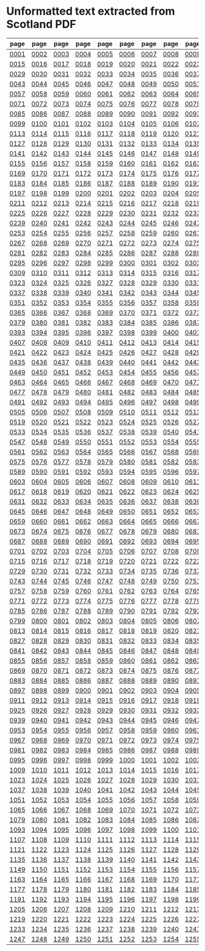 # Unformatted text extracted from Scotland PDF

|page|page|page|page|page|page|page|page|page|page|page|page|page|page|
|----|----|----|----|----|----|----|----|----|----|----|----|----|----|
|[0001](Scotland/txt/pg_0001.txt)|[0002](Scotland/txt/pg_0002.txt)|[0003](Scotland/txt/pg_0003.txt)|[0004](Scotland/txt/pg_0004.txt)|[0005](Scotland/txt/pg_0005.txt)|[0006](Scotland/txt/pg_0006.txt)|[0007](Scotland/txt/pg_0007.txt)|[0008](Scotland/txt/pg_0008.txt)|[0009](Scotland/txt/pg_0009.txt)|[0010](Scotland/txt/pg_0010.txt)|[0011](Scotland/txt/pg_0011.txt)|[0012](Scotland/txt/pg_0012.txt)|[0013](Scotland/txt/pg_0013.txt)|[0014](Scotland/txt/pg_0014.txt)|
|[0015](Scotland/txt/pg_0015.txt)|[0016](Scotland/txt/pg_0016.txt)|[0017](Scotland/txt/pg_0017.txt)|[0018](Scotland/txt/pg_0018.txt)|[0019](Scotland/txt/pg_0019.txt)|[0020](Scotland/txt/pg_0020.txt)|[0021](Scotland/txt/pg_0021.txt)|[0022](Scotland/txt/pg_0022.txt)|[0023](Scotland/txt/pg_0023.txt)|[0024](Scotland/txt/pg_0024.txt)|[0025](Scotland/txt/pg_0025.txt)|[0026](Scotland/txt/pg_0026.txt)|[0027](Scotland/txt/pg_0027.txt)|[0028](Scotland/txt/pg_0028.txt)|
|[0029](Scotland/txt/pg_0029.txt)|[0030](Scotland/txt/pg_0030.txt)|[0031](Scotland/txt/pg_0031.txt)|[0032](Scotland/txt/pg_0032.txt)|[0033](Scotland/txt/pg_0033.txt)|[0034](Scotland/txt/pg_0034.txt)|[0035](Scotland/txt/pg_0035.txt)|[0036](Scotland/txt/pg_0036.txt)|[0037](Scotland/txt/pg_0037.txt)|[0038](Scotland/txt/pg_0038.txt)|[0039](Scotland/txt/pg_0039.txt)|[0040](Scotland/txt/pg_0040.txt)|[0041](Scotland/txt/pg_0041.txt)|[0042](Scotland/txt/pg_0042.txt)|
|[0043](Scotland/txt/pg_0043.txt)|[0044](Scotland/txt/pg_0044.txt)|[0045](Scotland/txt/pg_0045.txt)|[0046](Scotland/txt/pg_0046.txt)|[0047](Scotland/txt/pg_0047.txt)|[0048](Scotland/txt/pg_0048.txt)|[0049](Scotland/txt/pg_0049.txt)|[0050](Scotland/txt/pg_0050.txt)|[0051](Scotland/txt/pg_0051.txt)|[0052](Scotland/txt/pg_0052.txt)|[0053](Scotland/txt/pg_0053.txt)|[0054](Scotland/txt/pg_0054.txt)|[0055](Scotland/txt/pg_0055.txt)|[0056](Scotland/txt/pg_0056.txt)|
|[0057](Scotland/txt/pg_0057.txt)|[0058](Scotland/txt/pg_0058.txt)|[0059](Scotland/txt/pg_0059.txt)|[0060](Scotland/txt/pg_0060.txt)|[0061](Scotland/txt/pg_0061.txt)|[0062](Scotland/txt/pg_0062.txt)|[0063](Scotland/txt/pg_0063.txt)|[0064](Scotland/txt/pg_0064.txt)|[0065](Scotland/txt/pg_0065.txt)|[0066](Scotland/txt/pg_0066.txt)|[0067](Scotland/txt/pg_0067.txt)|[0068](Scotland/txt/pg_0068.txt)|[0069](Scotland/txt/pg_0069.txt)|[0070](Scotland/txt/pg_0070.txt)|
|[0071](Scotland/txt/pg_0071.txt)|[0072](Scotland/txt/pg_0072.txt)|[0073](Scotland/txt/pg_0073.txt)|[0074](Scotland/txt/pg_0074.txt)|[0075](Scotland/txt/pg_0075.txt)|[0076](Scotland/txt/pg_0076.txt)|[0077](Scotland/txt/pg_0077.txt)|[0078](Scotland/txt/pg_0078.txt)|[0079](Scotland/txt/pg_0079.txt)|[0080](Scotland/txt/pg_0080.txt)|[0081](Scotland/txt/pg_0081.txt)|[0082](Scotland/txt/pg_0082.txt)|[0083](Scotland/txt/pg_0083.txt)|[0084](Scotland/txt/pg_0084.txt)|
|[0085](Scotland/txt/pg_0085.txt)|[0086](Scotland/txt/pg_0086.txt)|[0087](Scotland/txt/pg_0087.txt)|[0088](Scotland/txt/pg_0088.txt)|[0089](Scotland/txt/pg_0089.txt)|[0090](Scotland/txt/pg_0090.txt)|[0091](Scotland/txt/pg_0091.txt)|[0092](Scotland/txt/pg_0092.txt)|[0093](Scotland/txt/pg_0093.txt)|[0094](Scotland/txt/pg_0094.txt)|[0095](Scotland/txt/pg_0095.txt)|[0096](Scotland/txt/pg_0096.txt)|[0097](Scotland/txt/pg_0097.txt)|[0098](Scotland/txt/pg_0098.txt)|
|[0099](Scotland/txt/pg_0099.txt)|[0100](Scotland/txt/pg_0100.txt)|[0101](Scotland/txt/pg_0101.txt)|[0102](Scotland/txt/pg_0102.txt)|[0103](Scotland/txt/pg_0103.txt)|[0104](Scotland/txt/pg_0104.txt)|[0105](Scotland/txt/pg_0105.txt)|[0106](Scotland/txt/pg_0106.txt)|[0107](Scotland/txt/pg_0107.txt)|[0108](Scotland/txt/pg_0108.txt)|[0109](Scotland/txt/pg_0109.txt)|[0110](Scotland/txt/pg_0110.txt)|[0111](Scotland/txt/pg_0111.txt)|[0112](Scotland/txt/pg_0112.txt)|
|[0113](Scotland/txt/pg_0113.txt)|[0114](Scotland/txt/pg_0114.txt)|[0115](Scotland/txt/pg_0115.txt)|[0116](Scotland/txt/pg_0116.txt)|[0117](Scotland/txt/pg_0117.txt)|[0118](Scotland/txt/pg_0118.txt)|[0119](Scotland/txt/pg_0119.txt)|[0120](Scotland/txt/pg_0120.txt)|[0121](Scotland/txt/pg_0121.txt)|[0122](Scotland/txt/pg_0122.txt)|[0123](Scotland/txt/pg_0123.txt)|[0124](Scotland/txt/pg_0124.txt)|[0125](Scotland/txt/pg_0125.txt)|[0126](Scotland/txt/pg_0126.txt)|
|[0127](Scotland/txt/pg_0127.txt)|[0128](Scotland/txt/pg_0128.txt)|[0129](Scotland/txt/pg_0129.txt)|[0130](Scotland/txt/pg_0130.txt)|[0131](Scotland/txt/pg_0131.txt)|[0132](Scotland/txt/pg_0132.txt)|[0133](Scotland/txt/pg_0133.txt)|[0134](Scotland/txt/pg_0134.txt)|[0135](Scotland/txt/pg_0135.txt)|[0136](Scotland/txt/pg_0136.txt)|[0137](Scotland/txt/pg_0137.txt)|[0138](Scotland/txt/pg_0138.txt)|[0139](Scotland/txt/pg_0139.txt)|[0140](Scotland/txt/pg_0140.txt)|
|[0141](Scotland/txt/pg_0141.txt)|[0142](Scotland/txt/pg_0142.txt)|[0143](Scotland/txt/pg_0143.txt)|[0144](Scotland/txt/pg_0144.txt)|[0145](Scotland/txt/pg_0145.txt)|[0146](Scotland/txt/pg_0146.txt)|[0147](Scotland/txt/pg_0147.txt)|[0148](Scotland/txt/pg_0148.txt)|[0149](Scotland/txt/pg_0149.txt)|[0150](Scotland/txt/pg_0150.txt)|[0151](Scotland/txt/pg_0151.txt)|[0152](Scotland/txt/pg_0152.txt)|[0153](Scotland/txt/pg_0153.txt)|[0154](Scotland/txt/pg_0154.txt)|
|[0155](Scotland/txt/pg_0155.txt)|[0156](Scotland/txt/pg_0156.txt)|[0157](Scotland/txt/pg_0157.txt)|[0158](Scotland/txt/pg_0158.txt)|[0159](Scotland/txt/pg_0159.txt)|[0160](Scotland/txt/pg_0160.txt)|[0161](Scotland/txt/pg_0161.txt)|[0162](Scotland/txt/pg_0162.txt)|[0163](Scotland/txt/pg_0163.txt)|[0164](Scotland/txt/pg_0164.txt)|[0165](Scotland/txt/pg_0165.txt)|[0166](Scotland/txt/pg_0166.txt)|[0167](Scotland/txt/pg_0167.txt)|[0168](Scotland/txt/pg_0168.txt)|
|[0169](Scotland/txt/pg_0169.txt)|[0170](Scotland/txt/pg_0170.txt)|[0171](Scotland/txt/pg_0171.txt)|[0172](Scotland/txt/pg_0172.txt)|[0173](Scotland/txt/pg_0173.txt)|[0174](Scotland/txt/pg_0174.txt)|[0175](Scotland/txt/pg_0175.txt)|[0176](Scotland/txt/pg_0176.txt)|[0177](Scotland/txt/pg_0177.txt)|[0178](Scotland/txt/pg_0178.txt)|[0179](Scotland/txt/pg_0179.txt)|[0180](Scotland/txt/pg_0180.txt)|[0181](Scotland/txt/pg_0181.txt)|[0182](Scotland/txt/pg_0182.txt)|
|[0183](Scotland/txt/pg_0183.txt)|[0184](Scotland/txt/pg_0184.txt)|[0185](Scotland/txt/pg_0185.txt)|[0186](Scotland/txt/pg_0186.txt)|[0187](Scotland/txt/pg_0187.txt)|[0188](Scotland/txt/pg_0188.txt)|[0189](Scotland/txt/pg_0189.txt)|[0190](Scotland/txt/pg_0190.txt)|[0191](Scotland/txt/pg_0191.txt)|[0192](Scotland/txt/pg_0192.txt)|[0193](Scotland/txt/pg_0193.txt)|[0194](Scotland/txt/pg_0194.txt)|[0195](Scotland/txt/pg_0195.txt)|[0196](Scotland/txt/pg_0196.txt)|
|[0197](Scotland/txt/pg_0197.txt)|[0198](Scotland/txt/pg_0198.txt)|[0199](Scotland/txt/pg_0199.txt)|[0200](Scotland/txt/pg_0200.txt)|[0201](Scotland/txt/pg_0201.txt)|[0202](Scotland/txt/pg_0202.txt)|[0203](Scotland/txt/pg_0203.txt)|[0204](Scotland/txt/pg_0204.txt)|[0205](Scotland/txt/pg_0205.txt)|[0206](Scotland/txt/pg_0206.txt)|[0207](Scotland/txt/pg_0207.txt)|[0208](Scotland/txt/pg_0208.txt)|[0209](Scotland/txt/pg_0209.txt)|[0210](Scotland/txt/pg_0210.txt)|
|[0211](Scotland/txt/pg_0211.txt)|[0212](Scotland/txt/pg_0212.txt)|[0213](Scotland/txt/pg_0213.txt)|[0214](Scotland/txt/pg_0214.txt)|[0215](Scotland/txt/pg_0215.txt)|[0216](Scotland/txt/pg_0216.txt)|[0217](Scotland/txt/pg_0217.txt)|[0218](Scotland/txt/pg_0218.txt)|[0219](Scotland/txt/pg_0219.txt)|[0220](Scotland/txt/pg_0220.txt)|[0221](Scotland/txt/pg_0221.txt)|[0222](Scotland/txt/pg_0222.txt)|[0223](Scotland/txt/pg_0223.txt)|[0224](Scotland/txt/pg_0224.txt)|
|[0225](Scotland/txt/pg_0225.txt)|[0226](Scotland/txt/pg_0226.txt)|[0227](Scotland/txt/pg_0227.txt)|[0228](Scotland/txt/pg_0228.txt)|[0229](Scotland/txt/pg_0229.txt)|[0230](Scotland/txt/pg_0230.txt)|[0231](Scotland/txt/pg_0231.txt)|[0232](Scotland/txt/pg_0232.txt)|[0233](Scotland/txt/pg_0233.txt)|[0234](Scotland/txt/pg_0234.txt)|[0235](Scotland/txt/pg_0235.txt)|[0236](Scotland/txt/pg_0236.txt)|[0237](Scotland/txt/pg_0237.txt)|[0238](Scotland/txt/pg_0238.txt)|
|[0239](Scotland/txt/pg_0239.txt)|[0240](Scotland/txt/pg_0240.txt)|[0241](Scotland/txt/pg_0241.txt)|[0242](Scotland/txt/pg_0242.txt)|[0243](Scotland/txt/pg_0243.txt)|[0244](Scotland/txt/pg_0244.txt)|[0245](Scotland/txt/pg_0245.txt)|[0246](Scotland/txt/pg_0246.txt)|[0247](Scotland/txt/pg_0247.txt)|[0248](Scotland/txt/pg_0248.txt)|[0249](Scotland/txt/pg_0249.txt)|[0250](Scotland/txt/pg_0250.txt)|[0251](Scotland/txt/pg_0251.txt)|[0252](Scotland/txt/pg_0252.txt)|
|[0253](Scotland/txt/pg_0253.txt)|[0254](Scotland/txt/pg_0254.txt)|[0255](Scotland/txt/pg_0255.txt)|[0256](Scotland/txt/pg_0256.txt)|[0257](Scotland/txt/pg_0257.txt)|[0258](Scotland/txt/pg_0258.txt)|[0259](Scotland/txt/pg_0259.txt)|[0260](Scotland/txt/pg_0260.txt)|[0261](Scotland/txt/pg_0261.txt)|[0262](Scotland/txt/pg_0262.txt)|[0263](Scotland/txt/pg_0263.txt)|[0264](Scotland/txt/pg_0264.txt)|[0265](Scotland/txt/pg_0265.txt)|[0266](Scotland/txt/pg_0266.txt)|
|[0267](Scotland/txt/pg_0267.txt)|[0268](Scotland/txt/pg_0268.txt)|[0269](Scotland/txt/pg_0269.txt)|[0270](Scotland/txt/pg_0270.txt)|[0271](Scotland/txt/pg_0271.txt)|[0272](Scotland/txt/pg_0272.txt)|[0273](Scotland/txt/pg_0273.txt)|[0274](Scotland/txt/pg_0274.txt)|[0275](Scotland/txt/pg_0275.txt)|[0276](Scotland/txt/pg_0276.txt)|[0277](Scotland/txt/pg_0277.txt)|[0278](Scotland/txt/pg_0278.txt)|[0279](Scotland/txt/pg_0279.txt)|[0280](Scotland/txt/pg_0280.txt)|
|[0281](Scotland/txt/pg_0281.txt)|[0282](Scotland/txt/pg_0282.txt)|[0283](Scotland/txt/pg_0283.txt)|[0284](Scotland/txt/pg_0284.txt)|[0285](Scotland/txt/pg_0285.txt)|[0286](Scotland/txt/pg_0286.txt)|[0287](Scotland/txt/pg_0287.txt)|[0288](Scotland/txt/pg_0288.txt)|[0289](Scotland/txt/pg_0289.txt)|[0290](Scotland/txt/pg_0290.txt)|[0291](Scotland/txt/pg_0291.txt)|[0292](Scotland/txt/pg_0292.txt)|[0293](Scotland/txt/pg_0293.txt)|[0294](Scotland/txt/pg_0294.txt)|
|[0295](Scotland/txt/pg_0295.txt)|[0296](Scotland/txt/pg_0296.txt)|[0297](Scotland/txt/pg_0297.txt)|[0298](Scotland/txt/pg_0298.txt)|[0299](Scotland/txt/pg_0299.txt)|[0300](Scotland/txt/pg_0300.txt)|[0301](Scotland/txt/pg_0301.txt)|[0302](Scotland/txt/pg_0302.txt)|[0303](Scotland/txt/pg_0303.txt)|[0304](Scotland/txt/pg_0304.txt)|[0305](Scotland/txt/pg_0305.txt)|[0306](Scotland/txt/pg_0306.txt)|[0307](Scotland/txt/pg_0307.txt)|[0308](Scotland/txt/pg_0308.txt)|
|[0309](Scotland/txt/pg_0309.txt)|[0310](Scotland/txt/pg_0310.txt)|[0311](Scotland/txt/pg_0311.txt)|[0312](Scotland/txt/pg_0312.txt)|[0313](Scotland/txt/pg_0313.txt)|[0314](Scotland/txt/pg_0314.txt)|[0315](Scotland/txt/pg_0315.txt)|[0316](Scotland/txt/pg_0316.txt)|[0317](Scotland/txt/pg_0317.txt)|[0318](Scotland/txt/pg_0318.txt)|[0319](Scotland/txt/pg_0319.txt)|[0320](Scotland/txt/pg_0320.txt)|[0321](Scotland/txt/pg_0321.txt)|[0322](Scotland/txt/pg_0322.txt)|
|[0323](Scotland/txt/pg_0323.txt)|[0324](Scotland/txt/pg_0324.txt)|[0325](Scotland/txt/pg_0325.txt)|[0326](Scotland/txt/pg_0326.txt)|[0327](Scotland/txt/pg_0327.txt)|[0328](Scotland/txt/pg_0328.txt)|[0329](Scotland/txt/pg_0329.txt)|[0330](Scotland/txt/pg_0330.txt)|[0331](Scotland/txt/pg_0331.txt)|[0332](Scotland/txt/pg_0332.txt)|[0333](Scotland/txt/pg_0333.txt)|[0334](Scotland/txt/pg_0334.txt)|[0335](Scotland/txt/pg_0335.txt)|[0336](Scotland/txt/pg_0336.txt)|
|[0337](Scotland/txt/pg_0337.txt)|[0338](Scotland/txt/pg_0338.txt)|[0339](Scotland/txt/pg_0339.txt)|[0340](Scotland/txt/pg_0340.txt)|[0341](Scotland/txt/pg_0341.txt)|[0342](Scotland/txt/pg_0342.txt)|[0343](Scotland/txt/pg_0343.txt)|[0344](Scotland/txt/pg_0344.txt)|[0345](Scotland/txt/pg_0345.txt)|[0346](Scotland/txt/pg_0346.txt)|[0347](Scotland/txt/pg_0347.txt)|[0348](Scotland/txt/pg_0348.txt)|[0349](Scotland/txt/pg_0349.txt)|[0350](Scotland/txt/pg_0350.txt)|
|[0351](Scotland/txt/pg_0351.txt)|[0352](Scotland/txt/pg_0352.txt)|[0353](Scotland/txt/pg_0353.txt)|[0354](Scotland/txt/pg_0354.txt)|[0355](Scotland/txt/pg_0355.txt)|[0356](Scotland/txt/pg_0356.txt)|[0357](Scotland/txt/pg_0357.txt)|[0358](Scotland/txt/pg_0358.txt)|[0359](Scotland/txt/pg_0359.txt)|[0360](Scotland/txt/pg_0360.txt)|[0361](Scotland/txt/pg_0361.txt)|[0362](Scotland/txt/pg_0362.txt)|[0363](Scotland/txt/pg_0363.txt)|[0364](Scotland/txt/pg_0364.txt)|
|[0365](Scotland/txt/pg_0365.txt)|[0366](Scotland/txt/pg_0366.txt)|[0367](Scotland/txt/pg_0367.txt)|[0368](Scotland/txt/pg_0368.txt)|[0369](Scotland/txt/pg_0369.txt)|[0370](Scotland/txt/pg_0370.txt)|[0371](Scotland/txt/pg_0371.txt)|[0372](Scotland/txt/pg_0372.txt)|[0373](Scotland/txt/pg_0373.txt)|[0374](Scotland/txt/pg_0374.txt)|[0375](Scotland/txt/pg_0375.txt)|[0376](Scotland/txt/pg_0376.txt)|[0377](Scotland/txt/pg_0377.txt)|[0378](Scotland/txt/pg_0378.txt)|
|[0379](Scotland/txt/pg_0379.txt)|[0380](Scotland/txt/pg_0380.txt)|[0381](Scotland/txt/pg_0381.txt)|[0382](Scotland/txt/pg_0382.txt)|[0383](Scotland/txt/pg_0383.txt)|[0384](Scotland/txt/pg_0384.txt)|[0385](Scotland/txt/pg_0385.txt)|[0386](Scotland/txt/pg_0386.txt)|[0387](Scotland/txt/pg_0387.txt)|[0388](Scotland/txt/pg_0388.txt)|[0389](Scotland/txt/pg_0389.txt)|[0390](Scotland/txt/pg_0390.txt)|[0391](Scotland/txt/pg_0391.txt)|[0392](Scotland/txt/pg_0392.txt)|
|[0393](Scotland/txt/pg_0393.txt)|[0394](Scotland/txt/pg_0394.txt)|[0395](Scotland/txt/pg_0395.txt)|[0396](Scotland/txt/pg_0396.txt)|[0397](Scotland/txt/pg_0397.txt)|[0398](Scotland/txt/pg_0398.txt)|[0399](Scotland/txt/pg_0399.txt)|[0400](Scotland/txt/pg_0400.txt)|[0401](Scotland/txt/pg_0401.txt)|[0402](Scotland/txt/pg_0402.txt)|[0403](Scotland/txt/pg_0403.txt)|[0404](Scotland/txt/pg_0404.txt)|[0405](Scotland/txt/pg_0405.txt)|[0406](Scotland/txt/pg_0406.txt)|
|[0407](Scotland/txt/pg_0407.txt)|[0408](Scotland/txt/pg_0408.txt)|[0409](Scotland/txt/pg_0409.txt)|[0410](Scotland/txt/pg_0410.txt)|[0411](Scotland/txt/pg_0411.txt)|[0412](Scotland/txt/pg_0412.txt)|[0413](Scotland/txt/pg_0413.txt)|[0414](Scotland/txt/pg_0414.txt)|[0415](Scotland/txt/pg_0415.txt)|[0416](Scotland/txt/pg_0416.txt)|[0417](Scotland/txt/pg_0417.txt)|[0418](Scotland/txt/pg_0418.txt)|[0419](Scotland/txt/pg_0419.txt)|[0420](Scotland/txt/pg_0420.txt)|
|[0421](Scotland/txt/pg_0421.txt)|[0422](Scotland/txt/pg_0422.txt)|[0423](Scotland/txt/pg_0423.txt)|[0424](Scotland/txt/pg_0424.txt)|[0425](Scotland/txt/pg_0425.txt)|[0426](Scotland/txt/pg_0426.txt)|[0427](Scotland/txt/pg_0427.txt)|[0428](Scotland/txt/pg_0428.txt)|[0429](Scotland/txt/pg_0429.txt)|[0430](Scotland/txt/pg_0430.txt)|[0431](Scotland/txt/pg_0431.txt)|[0432](Scotland/txt/pg_0432.txt)|[0433](Scotland/txt/pg_0433.txt)|[0434](Scotland/txt/pg_0434.txt)|
|[0435](Scotland/txt/pg_0435.txt)|[0436](Scotland/txt/pg_0436.txt)|[0437](Scotland/txt/pg_0437.txt)|[0438](Scotland/txt/pg_0438.txt)|[0439](Scotland/txt/pg_0439.txt)|[0440](Scotland/txt/pg_0440.txt)|[0441](Scotland/txt/pg_0441.txt)|[0442](Scotland/txt/pg_0442.txt)|[0443](Scotland/txt/pg_0443.txt)|[0444](Scotland/txt/pg_0444.txt)|[0445](Scotland/txt/pg_0445.txt)|[0446](Scotland/txt/pg_0446.txt)|[0447](Scotland/txt/pg_0447.txt)|[0448](Scotland/txt/pg_0448.txt)|
|[0449](Scotland/txt/pg_0449.txt)|[0450](Scotland/txt/pg_0450.txt)|[0451](Scotland/txt/pg_0451.txt)|[0452](Scotland/txt/pg_0452.txt)|[0453](Scotland/txt/pg_0453.txt)|[0454](Scotland/txt/pg_0454.txt)|[0455](Scotland/txt/pg_0455.txt)|[0456](Scotland/txt/pg_0456.txt)|[0457](Scotland/txt/pg_0457.txt)|[0458](Scotland/txt/pg_0458.txt)|[0459](Scotland/txt/pg_0459.txt)|[0460](Scotland/txt/pg_0460.txt)|[0461](Scotland/txt/pg_0461.txt)|[0462](Scotland/txt/pg_0462.txt)|
|[0463](Scotland/txt/pg_0463.txt)|[0464](Scotland/txt/pg_0464.txt)|[0465](Scotland/txt/pg_0465.txt)|[0466](Scotland/txt/pg_0466.txt)|[0467](Scotland/txt/pg_0467.txt)|[0468](Scotland/txt/pg_0468.txt)|[0469](Scotland/txt/pg_0469.txt)|[0470](Scotland/txt/pg_0470.txt)|[0471](Scotland/txt/pg_0471.txt)|[0472](Scotland/txt/pg_0472.txt)|[0473](Scotland/txt/pg_0473.txt)|[0474](Scotland/txt/pg_0474.txt)|[0475](Scotland/txt/pg_0475.txt)|[0476](Scotland/txt/pg_0476.txt)|
|[0477](Scotland/txt/pg_0477.txt)|[0478](Scotland/txt/pg_0478.txt)|[0479](Scotland/txt/pg_0479.txt)|[0480](Scotland/txt/pg_0480.txt)|[0481](Scotland/txt/pg_0481.txt)|[0482](Scotland/txt/pg_0482.txt)|[0483](Scotland/txt/pg_0483.txt)|[0484](Scotland/txt/pg_0484.txt)|[0485](Scotland/txt/pg_0485.txt)|[0486](Scotland/txt/pg_0486.txt)|[0487](Scotland/txt/pg_0487.txt)|[0488](Scotland/txt/pg_0488.txt)|[0489](Scotland/txt/pg_0489.txt)|[0490](Scotland/txt/pg_0490.txt)|
|[0491](Scotland/txt/pg_0491.txt)|[0492](Scotland/txt/pg_0492.txt)|[0493](Scotland/txt/pg_0493.txt)|[0494](Scotland/txt/pg_0494.txt)|[0495](Scotland/txt/pg_0495.txt)|[0496](Scotland/txt/pg_0496.txt)|[0497](Scotland/txt/pg_0497.txt)|[0498](Scotland/txt/pg_0498.txt)|[0499](Scotland/txt/pg_0499.txt)|[0500](Scotland/txt/pg_0500.txt)|[0501](Scotland/txt/pg_0501.txt)|[0502](Scotland/txt/pg_0502.txt)|[0503](Scotland/txt/pg_0503.txt)|[0504](Scotland/txt/pg_0504.txt)|
|[0505](Scotland/txt/pg_0505.txt)|[0506](Scotland/txt/pg_0506.txt)|[0507](Scotland/txt/pg_0507.txt)|[0508](Scotland/txt/pg_0508.txt)|[0509](Scotland/txt/pg_0509.txt)|[0510](Scotland/txt/pg_0510.txt)|[0511](Scotland/txt/pg_0511.txt)|[0512](Scotland/txt/pg_0512.txt)|[0513](Scotland/txt/pg_0513.txt)|[0514](Scotland/txt/pg_0514.txt)|[0515](Scotland/txt/pg_0515.txt)|[0516](Scotland/txt/pg_0516.txt)|[0517](Scotland/txt/pg_0517.txt)|[0518](Scotland/txt/pg_0518.txt)|
|[0519](Scotland/txt/pg_0519.txt)|[0520](Scotland/txt/pg_0520.txt)|[0521](Scotland/txt/pg_0521.txt)|[0522](Scotland/txt/pg_0522.txt)|[0523](Scotland/txt/pg_0523.txt)|[0524](Scotland/txt/pg_0524.txt)|[0525](Scotland/txt/pg_0525.txt)|[0526](Scotland/txt/pg_0526.txt)|[0527](Scotland/txt/pg_0527.txt)|[0528](Scotland/txt/pg_0528.txt)|[0529](Scotland/txt/pg_0529.txt)|[0530](Scotland/txt/pg_0530.txt)|[0531](Scotland/txt/pg_0531.txt)|[0532](Scotland/txt/pg_0532.txt)|
|[0533](Scotland/txt/pg_0533.txt)|[0534](Scotland/txt/pg_0534.txt)|[0535](Scotland/txt/pg_0535.txt)|[0536](Scotland/txt/pg_0536.txt)|[0537](Scotland/txt/pg_0537.txt)|[0538](Scotland/txt/pg_0538.txt)|[0539](Scotland/txt/pg_0539.txt)|[0540](Scotland/txt/pg_0540.txt)|[0541](Scotland/txt/pg_0541.txt)|[0542](Scotland/txt/pg_0542.txt)|[0543](Scotland/txt/pg_0543.txt)|[0544](Scotland/txt/pg_0544.txt)|[0545](Scotland/txt/pg_0545.txt)|[0546](Scotland/txt/pg_0546.txt)|
|[0547](Scotland/txt/pg_0547.txt)|[0548](Scotland/txt/pg_0548.txt)|[0549](Scotland/txt/pg_0549.txt)|[0550](Scotland/txt/pg_0550.txt)|[0551](Scotland/txt/pg_0551.txt)|[0552](Scotland/txt/pg_0552.txt)|[0553](Scotland/txt/pg_0553.txt)|[0554](Scotland/txt/pg_0554.txt)|[0555](Scotland/txt/pg_0555.txt)|[0556](Scotland/txt/pg_0556.txt)|[0557](Scotland/txt/pg_0557.txt)|[0558](Scotland/txt/pg_0558.txt)|[0559](Scotland/txt/pg_0559.txt)|[0560](Scotland/txt/pg_0560.txt)|
|[0561](Scotland/txt/pg_0561.txt)|[0562](Scotland/txt/pg_0562.txt)|[0563](Scotland/txt/pg_0563.txt)|[0564](Scotland/txt/pg_0564.txt)|[0565](Scotland/txt/pg_0565.txt)|[0566](Scotland/txt/pg_0566.txt)|[0567](Scotland/txt/pg_0567.txt)|[0568](Scotland/txt/pg_0568.txt)|[0569](Scotland/txt/pg_0569.txt)|[0570](Scotland/txt/pg_0570.txt)|[0571](Scotland/txt/pg_0571.txt)|[0572](Scotland/txt/pg_0572.txt)|[0573](Scotland/txt/pg_0573.txt)|[0574](Scotland/txt/pg_0574.txt)|
|[0575](Scotland/txt/pg_0575.txt)|[0576](Scotland/txt/pg_0576.txt)|[0577](Scotland/txt/pg_0577.txt)|[0578](Scotland/txt/pg_0578.txt)|[0579](Scotland/txt/pg_0579.txt)|[0580](Scotland/txt/pg_0580.txt)|[0581](Scotland/txt/pg_0581.txt)|[0582](Scotland/txt/pg_0582.txt)|[0583](Scotland/txt/pg_0583.txt)|[0584](Scotland/txt/pg_0584.txt)|[0585](Scotland/txt/pg_0585.txt)|[0586](Scotland/txt/pg_0586.txt)|[0587](Scotland/txt/pg_0587.txt)|[0588](Scotland/txt/pg_0588.txt)|
|[0589](Scotland/txt/pg_0589.txt)|[0590](Scotland/txt/pg_0590.txt)|[0591](Scotland/txt/pg_0591.txt)|[0592](Scotland/txt/pg_0592.txt)|[0593](Scotland/txt/pg_0593.txt)|[0594](Scotland/txt/pg_0594.txt)|[0595](Scotland/txt/pg_0595.txt)|[0596](Scotland/txt/pg_0596.txt)|[0597](Scotland/txt/pg_0597.txt)|[0598](Scotland/txt/pg_0598.txt)|[0599](Scotland/txt/pg_0599.txt)|[0600](Scotland/txt/pg_0600.txt)|[0601](Scotland/txt/pg_0601.txt)|[0602](Scotland/txt/pg_0602.txt)|
|[0603](Scotland/txt/pg_0603.txt)|[0604](Scotland/txt/pg_0604.txt)|[0605](Scotland/txt/pg_0605.txt)|[0606](Scotland/txt/pg_0606.txt)|[0607](Scotland/txt/pg_0607.txt)|[0608](Scotland/txt/pg_0608.txt)|[0609](Scotland/txt/pg_0609.txt)|[0610](Scotland/txt/pg_0610.txt)|[0611](Scotland/txt/pg_0611.txt)|[0612](Scotland/txt/pg_0612.txt)|[0613](Scotland/txt/pg_0613.txt)|[0614](Scotland/txt/pg_0614.txt)|[0615](Scotland/txt/pg_0615.txt)|[0616](Scotland/txt/pg_0616.txt)|
|[0617](Scotland/txt/pg_0617.txt)|[0618](Scotland/txt/pg_0618.txt)|[0619](Scotland/txt/pg_0619.txt)|[0620](Scotland/txt/pg_0620.txt)|[0621](Scotland/txt/pg_0621.txt)|[0622](Scotland/txt/pg_0622.txt)|[0623](Scotland/txt/pg_0623.txt)|[0624](Scotland/txt/pg_0624.txt)|[0625](Scotland/txt/pg_0625.txt)|[0626](Scotland/txt/pg_0626.txt)|[0627](Scotland/txt/pg_0627.txt)|[0628](Scotland/txt/pg_0628.txt)|[0629](Scotland/txt/pg_0629.txt)|[0630](Scotland/txt/pg_0630.txt)|
|[0631](Scotland/txt/pg_0631.txt)|[0632](Scotland/txt/pg_0632.txt)|[0633](Scotland/txt/pg_0633.txt)|[0634](Scotland/txt/pg_0634.txt)|[0635](Scotland/txt/pg_0635.txt)|[0636](Scotland/txt/pg_0636.txt)|[0637](Scotland/txt/pg_0637.txt)|[0638](Scotland/txt/pg_0638.txt)|[0639](Scotland/txt/pg_0639.txt)|[0640](Scotland/txt/pg_0640.txt)|[0641](Scotland/txt/pg_0641.txt)|[0642](Scotland/txt/pg_0642.txt)|[0643](Scotland/txt/pg_0643.txt)|[0644](Scotland/txt/pg_0644.txt)|
|[0645](Scotland/txt/pg_0645.txt)|[0646](Scotland/txt/pg_0646.txt)|[0647](Scotland/txt/pg_0647.txt)|[0648](Scotland/txt/pg_0648.txt)|[0649](Scotland/txt/pg_0649.txt)|[0650](Scotland/txt/pg_0650.txt)|[0651](Scotland/txt/pg_0651.txt)|[0652](Scotland/txt/pg_0652.txt)|[0653](Scotland/txt/pg_0653.txt)|[0654](Scotland/txt/pg_0654.txt)|[0655](Scotland/txt/pg_0655.txt)|[0656](Scotland/txt/pg_0656.txt)|[0657](Scotland/txt/pg_0657.txt)|[0658](Scotland/txt/pg_0658.txt)|
|[0659](Scotland/txt/pg_0659.txt)|[0660](Scotland/txt/pg_0660.txt)|[0661](Scotland/txt/pg_0661.txt)|[0662](Scotland/txt/pg_0662.txt)|[0663](Scotland/txt/pg_0663.txt)|[0664](Scotland/txt/pg_0664.txt)|[0665](Scotland/txt/pg_0665.txt)|[0666](Scotland/txt/pg_0666.txt)|[0667](Scotland/txt/pg_0667.txt)|[0668](Scotland/txt/pg_0668.txt)|[0669](Scotland/txt/pg_0669.txt)|[0670](Scotland/txt/pg_0670.txt)|[0671](Scotland/txt/pg_0671.txt)|[0672](Scotland/txt/pg_0672.txt)|
|[0673](Scotland/txt/pg_0673.txt)|[0674](Scotland/txt/pg_0674.txt)|[0675](Scotland/txt/pg_0675.txt)|[0676](Scotland/txt/pg_0676.txt)|[0677](Scotland/txt/pg_0677.txt)|[0678](Scotland/txt/pg_0678.txt)|[0679](Scotland/txt/pg_0679.txt)|[0680](Scotland/txt/pg_0680.txt)|[0681](Scotland/txt/pg_0681.txt)|[0682](Scotland/txt/pg_0682.txt)|[0683](Scotland/txt/pg_0683.txt)|[0684](Scotland/txt/pg_0684.txt)|[0685](Scotland/txt/pg_0685.txt)|[0686](Scotland/txt/pg_0686.txt)|
|[0687](Scotland/txt/pg_0687.txt)|[0688](Scotland/txt/pg_0688.txt)|[0689](Scotland/txt/pg_0689.txt)|[0690](Scotland/txt/pg_0690.txt)|[0691](Scotland/txt/pg_0691.txt)|[0692](Scotland/txt/pg_0692.txt)|[0693](Scotland/txt/pg_0693.txt)|[0694](Scotland/txt/pg_0694.txt)|[0695](Scotland/txt/pg_0695.txt)|[0696](Scotland/txt/pg_0696.txt)|[0697](Scotland/txt/pg_0697.txt)|[0698](Scotland/txt/pg_0698.txt)|[0699](Scotland/txt/pg_0699.txt)|[0700](Scotland/txt/pg_0700.txt)|
|[0701](Scotland/txt/pg_0701.txt)|[0702](Scotland/txt/pg_0702.txt)|[0703](Scotland/txt/pg_0703.txt)|[0704](Scotland/txt/pg_0704.txt)|[0705](Scotland/txt/pg_0705.txt)|[0706](Scotland/txt/pg_0706.txt)|[0707](Scotland/txt/pg_0707.txt)|[0708](Scotland/txt/pg_0708.txt)|[0709](Scotland/txt/pg_0709.txt)|[0710](Scotland/txt/pg_0710.txt)|[0711](Scotland/txt/pg_0711.txt)|[0712](Scotland/txt/pg_0712.txt)|[0713](Scotland/txt/pg_0713.txt)|[0714](Scotland/txt/pg_0714.txt)|
|[0715](Scotland/txt/pg_0715.txt)|[0716](Scotland/txt/pg_0716.txt)|[0717](Scotland/txt/pg_0717.txt)|[0718](Scotland/txt/pg_0718.txt)|[0719](Scotland/txt/pg_0719.txt)|[0720](Scotland/txt/pg_0720.txt)|[0721](Scotland/txt/pg_0721.txt)|[0722](Scotland/txt/pg_0722.txt)|[0723](Scotland/txt/pg_0723.txt)|[0724](Scotland/txt/pg_0724.txt)|[0725](Scotland/txt/pg_0725.txt)|[0726](Scotland/txt/pg_0726.txt)|[0727](Scotland/txt/pg_0727.txt)|[0728](Scotland/txt/pg_0728.txt)|
|[0729](Scotland/txt/pg_0729.txt)|[0730](Scotland/txt/pg_0730.txt)|[0731](Scotland/txt/pg_0731.txt)|[0732](Scotland/txt/pg_0732.txt)|[0733](Scotland/txt/pg_0733.txt)|[0734](Scotland/txt/pg_0734.txt)|[0735](Scotland/txt/pg_0735.txt)|[0736](Scotland/txt/pg_0736.txt)|[0737](Scotland/txt/pg_0737.txt)|[0738](Scotland/txt/pg_0738.txt)|[0739](Scotland/txt/pg_0739.txt)|[0740](Scotland/txt/pg_0740.txt)|[0741](Scotland/txt/pg_0741.txt)|[0742](Scotland/txt/pg_0742.txt)|
|[0743](Scotland/txt/pg_0743.txt)|[0744](Scotland/txt/pg_0744.txt)|[0745](Scotland/txt/pg_0745.txt)|[0746](Scotland/txt/pg_0746.txt)|[0747](Scotland/txt/pg_0747.txt)|[0748](Scotland/txt/pg_0748.txt)|[0749](Scotland/txt/pg_0749.txt)|[0750](Scotland/txt/pg_0750.txt)|[0751](Scotland/txt/pg_0751.txt)|[0752](Scotland/txt/pg_0752.txt)|[0753](Scotland/txt/pg_0753.txt)|[0754](Scotland/txt/pg_0754.txt)|[0755](Scotland/txt/pg_0755.txt)|[0756](Scotland/txt/pg_0756.txt)|
|[0757](Scotland/txt/pg_0757.txt)|[0758](Scotland/txt/pg_0758.txt)|[0759](Scotland/txt/pg_0759.txt)|[0760](Scotland/txt/pg_0760.txt)|[0761](Scotland/txt/pg_0761.txt)|[0762](Scotland/txt/pg_0762.txt)|[0763](Scotland/txt/pg_0763.txt)|[0764](Scotland/txt/pg_0764.txt)|[0765](Scotland/txt/pg_0765.txt)|[0766](Scotland/txt/pg_0766.txt)|[0767](Scotland/txt/pg_0767.txt)|[0768](Scotland/txt/pg_0768.txt)|[0769](Scotland/txt/pg_0769.txt)|[0770](Scotland/txt/pg_0770.txt)|
|[0771](Scotland/txt/pg_0771.txt)|[0772](Scotland/txt/pg_0772.txt)|[0773](Scotland/txt/pg_0773.txt)|[0774](Scotland/txt/pg_0774.txt)|[0775](Scotland/txt/pg_0775.txt)|[0776](Scotland/txt/pg_0776.txt)|[0777](Scotland/txt/pg_0777.txt)|[0778](Scotland/txt/pg_0778.txt)|[0779](Scotland/txt/pg_0779.txt)|[0780](Scotland/txt/pg_0780.txt)|[0781](Scotland/txt/pg_0781.txt)|[0782](Scotland/txt/pg_0782.txt)|[0783](Scotland/txt/pg_0783.txt)|[0784](Scotland/txt/pg_0784.txt)|
|[0785](Scotland/txt/pg_0785.txt)|[0786](Scotland/txt/pg_0786.txt)|[0787](Scotland/txt/pg_0787.txt)|[0788](Scotland/txt/pg_0788.txt)|[0789](Scotland/txt/pg_0789.txt)|[0790](Scotland/txt/pg_0790.txt)|[0791](Scotland/txt/pg_0791.txt)|[0792](Scotland/txt/pg_0792.txt)|[0793](Scotland/txt/pg_0793.txt)|[0794](Scotland/txt/pg_0794.txt)|[0795](Scotland/txt/pg_0795.txt)|[0796](Scotland/txt/pg_0796.txt)|[0797](Scotland/txt/pg_0797.txt)|[0798](Scotland/txt/pg_0798.txt)|
|[0799](Scotland/txt/pg_0799.txt)|[0800](Scotland/txt/pg_0800.txt)|[0801](Scotland/txt/pg_0801.txt)|[0802](Scotland/txt/pg_0802.txt)|[0803](Scotland/txt/pg_0803.txt)|[0804](Scotland/txt/pg_0804.txt)|[0805](Scotland/txt/pg_0805.txt)|[0806](Scotland/txt/pg_0806.txt)|[0807](Scotland/txt/pg_0807.txt)|[0808](Scotland/txt/pg_0808.txt)|[0809](Scotland/txt/pg_0809.txt)|[0810](Scotland/txt/pg_0810.txt)|[0811](Scotland/txt/pg_0811.txt)|[0812](Scotland/txt/pg_0812.txt)|
|[0813](Scotland/txt/pg_0813.txt)|[0814](Scotland/txt/pg_0814.txt)|[0815](Scotland/txt/pg_0815.txt)|[0816](Scotland/txt/pg_0816.txt)|[0817](Scotland/txt/pg_0817.txt)|[0818](Scotland/txt/pg_0818.txt)|[0819](Scotland/txt/pg_0819.txt)|[0820](Scotland/txt/pg_0820.txt)|[0821](Scotland/txt/pg_0821.txt)|[0822](Scotland/txt/pg_0822.txt)|[0823](Scotland/txt/pg_0823.txt)|[0824](Scotland/txt/pg_0824.txt)|[0825](Scotland/txt/pg_0825.txt)|[0826](Scotland/txt/pg_0826.txt)|
|[0827](Scotland/txt/pg_0827.txt)|[0828](Scotland/txt/pg_0828.txt)|[0829](Scotland/txt/pg_0829.txt)|[0830](Scotland/txt/pg_0830.txt)|[0831](Scotland/txt/pg_0831.txt)|[0832](Scotland/txt/pg_0832.txt)|[0833](Scotland/txt/pg_0833.txt)|[0834](Scotland/txt/pg_0834.txt)|[0835](Scotland/txt/pg_0835.txt)|[0836](Scotland/txt/pg_0836.txt)|[0837](Scotland/txt/pg_0837.txt)|[0838](Scotland/txt/pg_0838.txt)|[0839](Scotland/txt/pg_0839.txt)|[0840](Scotland/txt/pg_0840.txt)|
|[0841](Scotland/txt/pg_0841.txt)|[0842](Scotland/txt/pg_0842.txt)|[0843](Scotland/txt/pg_0843.txt)|[0844](Scotland/txt/pg_0844.txt)|[0845](Scotland/txt/pg_0845.txt)|[0846](Scotland/txt/pg_0846.txt)|[0847](Scotland/txt/pg_0847.txt)|[0848](Scotland/txt/pg_0848.txt)|[0849](Scotland/txt/pg_0849.txt)|[0850](Scotland/txt/pg_0850.txt)|[0851](Scotland/txt/pg_0851.txt)|[0852](Scotland/txt/pg_0852.txt)|[0853](Scotland/txt/pg_0853.txt)|[0854](Scotland/txt/pg_0854.txt)|
|[0855](Scotland/txt/pg_0855.txt)|[0856](Scotland/txt/pg_0856.txt)|[0857](Scotland/txt/pg_0857.txt)|[0858](Scotland/txt/pg_0858.txt)|[0859](Scotland/txt/pg_0859.txt)|[0860](Scotland/txt/pg_0860.txt)|[0861](Scotland/txt/pg_0861.txt)|[0862](Scotland/txt/pg_0862.txt)|[0863](Scotland/txt/pg_0863.txt)|[0864](Scotland/txt/pg_0864.txt)|[0865](Scotland/txt/pg_0865.txt)|[0866](Scotland/txt/pg_0866.txt)|[0867](Scotland/txt/pg_0867.txt)|[0868](Scotland/txt/pg_0868.txt)|
|[0869](Scotland/txt/pg_0869.txt)|[0870](Scotland/txt/pg_0870.txt)|[0871](Scotland/txt/pg_0871.txt)|[0872](Scotland/txt/pg_0872.txt)|[0873](Scotland/txt/pg_0873.txt)|[0874](Scotland/txt/pg_0874.txt)|[0875](Scotland/txt/pg_0875.txt)|[0876](Scotland/txt/pg_0876.txt)|[0877](Scotland/txt/pg_0877.txt)|[0878](Scotland/txt/pg_0878.txt)|[0879](Scotland/txt/pg_0879.txt)|[0880](Scotland/txt/pg_0880.txt)|[0881](Scotland/txt/pg_0881.txt)|[0882](Scotland/txt/pg_0882.txt)|
|[0883](Scotland/txt/pg_0883.txt)|[0884](Scotland/txt/pg_0884.txt)|[0885](Scotland/txt/pg_0885.txt)|[0886](Scotland/txt/pg_0886.txt)|[0887](Scotland/txt/pg_0887.txt)|[0888](Scotland/txt/pg_0888.txt)|[0889](Scotland/txt/pg_0889.txt)|[0890](Scotland/txt/pg_0890.txt)|[0891](Scotland/txt/pg_0891.txt)|[0892](Scotland/txt/pg_0892.txt)|[0893](Scotland/txt/pg_0893.txt)|[0894](Scotland/txt/pg_0894.txt)|[0895](Scotland/txt/pg_0895.txt)|[0896](Scotland/txt/pg_0896.txt)|
|[0897](Scotland/txt/pg_0897.txt)|[0898](Scotland/txt/pg_0898.txt)|[0899](Scotland/txt/pg_0899.txt)|[0900](Scotland/txt/pg_0900.txt)|[0901](Scotland/txt/pg_0901.txt)|[0902](Scotland/txt/pg_0902.txt)|[0903](Scotland/txt/pg_0903.txt)|[0904](Scotland/txt/pg_0904.txt)|[0905](Scotland/txt/pg_0905.txt)|[0906](Scotland/txt/pg_0906.txt)|[0907](Scotland/txt/pg_0907.txt)|[0908](Scotland/txt/pg_0908.txt)|[0909](Scotland/txt/pg_0909.txt)|[0910](Scotland/txt/pg_0910.txt)|
|[0911](Scotland/txt/pg_0911.txt)|[0912](Scotland/txt/pg_0912.txt)|[0913](Scotland/txt/pg_0913.txt)|[0914](Scotland/txt/pg_0914.txt)|[0915](Scotland/txt/pg_0915.txt)|[0916](Scotland/txt/pg_0916.txt)|[0917](Scotland/txt/pg_0917.txt)|[0918](Scotland/txt/pg_0918.txt)|[0919](Scotland/txt/pg_0919.txt)|[0920](Scotland/txt/pg_0920.txt)|[0921](Scotland/txt/pg_0921.txt)|[0922](Scotland/txt/pg_0922.txt)|[0923](Scotland/txt/pg_0923.txt)|[0924](Scotland/txt/pg_0924.txt)|
|[0925](Scotland/txt/pg_0925.txt)|[0926](Scotland/txt/pg_0926.txt)|[0927](Scotland/txt/pg_0927.txt)|[0928](Scotland/txt/pg_0928.txt)|[0929](Scotland/txt/pg_0929.txt)|[0930](Scotland/txt/pg_0930.txt)|[0931](Scotland/txt/pg_0931.txt)|[0932](Scotland/txt/pg_0932.txt)|[0933](Scotland/txt/pg_0933.txt)|[0934](Scotland/txt/pg_0934.txt)|[0935](Scotland/txt/pg_0935.txt)|[0936](Scotland/txt/pg_0936.txt)|[0937](Scotland/txt/pg_0937.txt)|[0938](Scotland/txt/pg_0938.txt)|
|[0939](Scotland/txt/pg_0939.txt)|[0940](Scotland/txt/pg_0940.txt)|[0941](Scotland/txt/pg_0941.txt)|[0942](Scotland/txt/pg_0942.txt)|[0943](Scotland/txt/pg_0943.txt)|[0944](Scotland/txt/pg_0944.txt)|[0945](Scotland/txt/pg_0945.txt)|[0946](Scotland/txt/pg_0946.txt)|[0947](Scotland/txt/pg_0947.txt)|[0948](Scotland/txt/pg_0948.txt)|[0949](Scotland/txt/pg_0949.txt)|[0950](Scotland/txt/pg_0950.txt)|[0951](Scotland/txt/pg_0951.txt)|[0952](Scotland/txt/pg_0952.txt)|
|[0953](Scotland/txt/pg_0953.txt)|[0954](Scotland/txt/pg_0954.txt)|[0955](Scotland/txt/pg_0955.txt)|[0956](Scotland/txt/pg_0956.txt)|[0957](Scotland/txt/pg_0957.txt)|[0958](Scotland/txt/pg_0958.txt)|[0959](Scotland/txt/pg_0959.txt)|[0960](Scotland/txt/pg_0960.txt)|[0961](Scotland/txt/pg_0961.txt)|[0962](Scotland/txt/pg_0962.txt)|[0963](Scotland/txt/pg_0963.txt)|[0964](Scotland/txt/pg_0964.txt)|[0965](Scotland/txt/pg_0965.txt)|[0966](Scotland/txt/pg_0966.txt)|
|[0967](Scotland/txt/pg_0967.txt)|[0968](Scotland/txt/pg_0968.txt)|[0969](Scotland/txt/pg_0969.txt)|[0970](Scotland/txt/pg_0970.txt)|[0971](Scotland/txt/pg_0971.txt)|[0972](Scotland/txt/pg_0972.txt)|[0973](Scotland/txt/pg_0973.txt)|[0974](Scotland/txt/pg_0974.txt)|[0975](Scotland/txt/pg_0975.txt)|[0976](Scotland/txt/pg_0976.txt)|[0977](Scotland/txt/pg_0977.txt)|[0978](Scotland/txt/pg_0978.txt)|[0979](Scotland/txt/pg_0979.txt)|[0980](Scotland/txt/pg_0980.txt)|
|[0981](Scotland/txt/pg_0981.txt)|[0982](Scotland/txt/pg_0982.txt)|[0983](Scotland/txt/pg_0983.txt)|[0984](Scotland/txt/pg_0984.txt)|[0985](Scotland/txt/pg_0985.txt)|[0986](Scotland/txt/pg_0986.txt)|[0987](Scotland/txt/pg_0987.txt)|[0988](Scotland/txt/pg_0988.txt)|[0989](Scotland/txt/pg_0989.txt)|[0990](Scotland/txt/pg_0990.txt)|[0991](Scotland/txt/pg_0991.txt)|[0992](Scotland/txt/pg_0992.txt)|[0993](Scotland/txt/pg_0993.txt)|[0994](Scotland/txt/pg_0994.txt)|
|[0995](Scotland/txt/pg_0995.txt)|[0996](Scotland/txt/pg_0996.txt)|[0997](Scotland/txt/pg_0997.txt)|[0998](Scotland/txt/pg_0998.txt)|[0999](Scotland/txt/pg_0999.txt)|[1000](Scotland/txt/pg_1000.txt)|[1001](Scotland/txt/pg_1001.txt)|[1002](Scotland/txt/pg_1002.txt)|[1003](Scotland/txt/pg_1003.txt)|[1004](Scotland/txt/pg_1004.txt)|[1005](Scotland/txt/pg_1005.txt)|[1006](Scotland/txt/pg_1006.txt)|[1007](Scotland/txt/pg_1007.txt)|[1008](Scotland/txt/pg_1008.txt)|
|[1009](Scotland/txt/pg_1009.txt)|[1010](Scotland/txt/pg_1010.txt)|[1011](Scotland/txt/pg_1011.txt)|[1012](Scotland/txt/pg_1012.txt)|[1013](Scotland/txt/pg_1013.txt)|[1014](Scotland/txt/pg_1014.txt)|[1015](Scotland/txt/pg_1015.txt)|[1016](Scotland/txt/pg_1016.txt)|[1017](Scotland/txt/pg_1017.txt)|[1018](Scotland/txt/pg_1018.txt)|[1019](Scotland/txt/pg_1019.txt)|[1020](Scotland/txt/pg_1020.txt)|[1021](Scotland/txt/pg_1021.txt)|[1022](Scotland/txt/pg_1022.txt)|
|[1023](Scotland/txt/pg_1023.txt)|[1024](Scotland/txt/pg_1024.txt)|[1025](Scotland/txt/pg_1025.txt)|[1026](Scotland/txt/pg_1026.txt)|[1027](Scotland/txt/pg_1027.txt)|[1028](Scotland/txt/pg_1028.txt)|[1029](Scotland/txt/pg_1029.txt)|[1030](Scotland/txt/pg_1030.txt)|[1031](Scotland/txt/pg_1031.txt)|[1032](Scotland/txt/pg_1032.txt)|[1033](Scotland/txt/pg_1033.txt)|[1034](Scotland/txt/pg_1034.txt)|[1035](Scotland/txt/pg_1035.txt)|[1036](Scotland/txt/pg_1036.txt)|
|[1037](Scotland/txt/pg_1037.txt)|[1038](Scotland/txt/pg_1038.txt)|[1039](Scotland/txt/pg_1039.txt)|[1040](Scotland/txt/pg_1040.txt)|[1041](Scotland/txt/pg_1041.txt)|[1042](Scotland/txt/pg_1042.txt)|[1043](Scotland/txt/pg_1043.txt)|[1044](Scotland/txt/pg_1044.txt)|[1045](Scotland/txt/pg_1045.txt)|[1046](Scotland/txt/pg_1046.txt)|[1047](Scotland/txt/pg_1047.txt)|[1048](Scotland/txt/pg_1048.txt)|[1049](Scotland/txt/pg_1049.txt)|[1050](Scotland/txt/pg_1050.txt)|
|[1051](Scotland/txt/pg_1051.txt)|[1052](Scotland/txt/pg_1052.txt)|[1053](Scotland/txt/pg_1053.txt)|[1054](Scotland/txt/pg_1054.txt)|[1055](Scotland/txt/pg_1055.txt)|[1056](Scotland/txt/pg_1056.txt)|[1057](Scotland/txt/pg_1057.txt)|[1058](Scotland/txt/pg_1058.txt)|[1059](Scotland/txt/pg_1059.txt)|[1060](Scotland/txt/pg_1060.txt)|[1061](Scotland/txt/pg_1061.txt)|[1062](Scotland/txt/pg_1062.txt)|[1063](Scotland/txt/pg_1063.txt)|[1064](Scotland/txt/pg_1064.txt)|
|[1065](Scotland/txt/pg_1065.txt)|[1066](Scotland/txt/pg_1066.txt)|[1067](Scotland/txt/pg_1067.txt)|[1068](Scotland/txt/pg_1068.txt)|[1069](Scotland/txt/pg_1069.txt)|[1070](Scotland/txt/pg_1070.txt)|[1071](Scotland/txt/pg_1071.txt)|[1072](Scotland/txt/pg_1072.txt)|[1073](Scotland/txt/pg_1073.txt)|[1074](Scotland/txt/pg_1074.txt)|[1075](Scotland/txt/pg_1075.txt)|[1076](Scotland/txt/pg_1076.txt)|[1077](Scotland/txt/pg_1077.txt)|[1078](Scotland/txt/pg_1078.txt)|
|[1079](Scotland/txt/pg_1079.txt)|[1080](Scotland/txt/pg_1080.txt)|[1081](Scotland/txt/pg_1081.txt)|[1082](Scotland/txt/pg_1082.txt)|[1083](Scotland/txt/pg_1083.txt)|[1084](Scotland/txt/pg_1084.txt)|[1085](Scotland/txt/pg_1085.txt)|[1086](Scotland/txt/pg_1086.txt)|[1087](Scotland/txt/pg_1087.txt)|[1088](Scotland/txt/pg_1088.txt)|[1089](Scotland/txt/pg_1089.txt)|[1090](Scotland/txt/pg_1090.txt)|[1091](Scotland/txt/pg_1091.txt)|[1092](Scotland/txt/pg_1092.txt)|
|[1093](Scotland/txt/pg_1093.txt)|[1094](Scotland/txt/pg_1094.txt)|[1095](Scotland/txt/pg_1095.txt)|[1096](Scotland/txt/pg_1096.txt)|[1097](Scotland/txt/pg_1097.txt)|[1098](Scotland/txt/pg_1098.txt)|[1099](Scotland/txt/pg_1099.txt)|[1100](Scotland/txt/pg_1100.txt)|[1101](Scotland/txt/pg_1101.txt)|[1102](Scotland/txt/pg_1102.txt)|[1103](Scotland/txt/pg_1103.txt)|[1104](Scotland/txt/pg_1104.txt)|[1105](Scotland/txt/pg_1105.txt)|[1106](Scotland/txt/pg_1106.txt)|
|[1107](Scotland/txt/pg_1107.txt)|[1108](Scotland/txt/pg_1108.txt)|[1109](Scotland/txt/pg_1109.txt)|[1110](Scotland/txt/pg_1110.txt)|[1111](Scotland/txt/pg_1111.txt)|[1112](Scotland/txt/pg_1112.txt)|[1113](Scotland/txt/pg_1113.txt)|[1114](Scotland/txt/pg_1114.txt)|[1115](Scotland/txt/pg_1115.txt)|[1116](Scotland/txt/pg_1116.txt)|[1117](Scotland/txt/pg_1117.txt)|[1118](Scotland/txt/pg_1118.txt)|[1119](Scotland/txt/pg_1119.txt)|[1120](Scotland/txt/pg_1120.txt)|
|[1121](Scotland/txt/pg_1121.txt)|[1122](Scotland/txt/pg_1122.txt)|[1123](Scotland/txt/pg_1123.txt)|[1124](Scotland/txt/pg_1124.txt)|[1125](Scotland/txt/pg_1125.txt)|[1126](Scotland/txt/pg_1126.txt)|[1127](Scotland/txt/pg_1127.txt)|[1128](Scotland/txt/pg_1128.txt)|[1129](Scotland/txt/pg_1129.txt)|[1130](Scotland/txt/pg_1130.txt)|[1131](Scotland/txt/pg_1131.txt)|[1132](Scotland/txt/pg_1132.txt)|[1133](Scotland/txt/pg_1133.txt)|[1134](Scotland/txt/pg_1134.txt)|
|[1135](Scotland/txt/pg_1135.txt)|[1136](Scotland/txt/pg_1136.txt)|[1137](Scotland/txt/pg_1137.txt)|[1138](Scotland/txt/pg_1138.txt)|[1139](Scotland/txt/pg_1139.txt)|[1140](Scotland/txt/pg_1140.txt)|[1141](Scotland/txt/pg_1141.txt)|[1142](Scotland/txt/pg_1142.txt)|[1143](Scotland/txt/pg_1143.txt)|[1144](Scotland/txt/pg_1144.txt)|[1145](Scotland/txt/pg_1145.txt)|[1146](Scotland/txt/pg_1146.txt)|[1147](Scotland/txt/pg_1147.txt)|[1148](Scotland/txt/pg_1148.txt)|
|[1149](Scotland/txt/pg_1149.txt)|[1150](Scotland/txt/pg_1150.txt)|[1151](Scotland/txt/pg_1151.txt)|[1152](Scotland/txt/pg_1152.txt)|[1153](Scotland/txt/pg_1153.txt)|[1154](Scotland/txt/pg_1154.txt)|[1155](Scotland/txt/pg_1155.txt)|[1156](Scotland/txt/pg_1156.txt)|[1157](Scotland/txt/pg_1157.txt)|[1158](Scotland/txt/pg_1158.txt)|[1159](Scotland/txt/pg_1159.txt)|[1160](Scotland/txt/pg_1160.txt)|[1161](Scotland/txt/pg_1161.txt)|[1162](Scotland/txt/pg_1162.txt)|
|[1163](Scotland/txt/pg_1163.txt)|[1164](Scotland/txt/pg_1164.txt)|[1165](Scotland/txt/pg_1165.txt)|[1166](Scotland/txt/pg_1166.txt)|[1167](Scotland/txt/pg_1167.txt)|[1168](Scotland/txt/pg_1168.txt)|[1169](Scotland/txt/pg_1169.txt)|[1170](Scotland/txt/pg_1170.txt)|[1171](Scotland/txt/pg_1171.txt)|[1172](Scotland/txt/pg_1172.txt)|[1173](Scotland/txt/pg_1173.txt)|[1174](Scotland/txt/pg_1174.txt)|[1175](Scotland/txt/pg_1175.txt)|[1176](Scotland/txt/pg_1176.txt)|
|[1177](Scotland/txt/pg_1177.txt)|[1178](Scotland/txt/pg_1178.txt)|[1179](Scotland/txt/pg_1179.txt)|[1180](Scotland/txt/pg_1180.txt)|[1181](Scotland/txt/pg_1181.txt)|[1182](Scotland/txt/pg_1182.txt)|[1183](Scotland/txt/pg_1183.txt)|[1184](Scotland/txt/pg_1184.txt)|[1185](Scotland/txt/pg_1185.txt)|[1186](Scotland/txt/pg_1186.txt)|[1187](Scotland/txt/pg_1187.txt)|[1188](Scotland/txt/pg_1188.txt)|[1189](Scotland/txt/pg_1189.txt)|[1190](Scotland/txt/pg_1190.txt)|
|[1191](Scotland/txt/pg_1191.txt)|[1192](Scotland/txt/pg_1192.txt)|[1193](Scotland/txt/pg_1193.txt)|[1194](Scotland/txt/pg_1194.txt)|[1195](Scotland/txt/pg_1195.txt)|[1196](Scotland/txt/pg_1196.txt)|[1197](Scotland/txt/pg_1197.txt)|[1198](Scotland/txt/pg_1198.txt)|[1199](Scotland/txt/pg_1199.txt)|[1200](Scotland/txt/pg_1200.txt)|[1201](Scotland/txt/pg_1201.txt)|[1202](Scotland/txt/pg_1202.txt)|[1203](Scotland/txt/pg_1203.txt)|[1204](Scotland/txt/pg_1204.txt)|
|[1205](Scotland/txt/pg_1205.txt)|[1206](Scotland/txt/pg_1206.txt)|[1207](Scotland/txt/pg_1207.txt)|[1208](Scotland/txt/pg_1208.txt)|[1209](Scotland/txt/pg_1209.txt)|[1210](Scotland/txt/pg_1210.txt)|[1211](Scotland/txt/pg_1211.txt)|[1212](Scotland/txt/pg_1212.txt)|[1213](Scotland/txt/pg_1213.txt)|[1214](Scotland/txt/pg_1214.txt)|[1215](Scotland/txt/pg_1215.txt)|[1216](Scotland/txt/pg_1216.txt)|[1217](Scotland/txt/pg_1217.txt)|[1218](Scotland/txt/pg_1218.txt)|
|[1219](Scotland/txt/pg_1219.txt)|[1220](Scotland/txt/pg_1220.txt)|[1221](Scotland/txt/pg_1221.txt)|[1222](Scotland/txt/pg_1222.txt)|[1223](Scotland/txt/pg_1223.txt)|[1224](Scotland/txt/pg_1224.txt)|[1225](Scotland/txt/pg_1225.txt)|[1226](Scotland/txt/pg_1226.txt)|[1227](Scotland/txt/pg_1227.txt)|[1228](Scotland/txt/pg_1228.txt)|[1229](Scotland/txt/pg_1229.txt)|[1230](Scotland/txt/pg_1230.txt)|[1231](Scotland/txt/pg_1231.txt)|[1232](Scotland/txt/pg_1232.txt)|
|[1233](Scotland/txt/pg_1233.txt)|[1234](Scotland/txt/pg_1234.txt)|[1235](Scotland/txt/pg_1235.txt)|[1236](Scotland/txt/pg_1236.txt)|[1237](Scotland/txt/pg_1237.txt)|[1238](Scotland/txt/pg_1238.txt)|[1239](Scotland/txt/pg_1239.txt)|[1240](Scotland/txt/pg_1240.txt)|[1241](Scotland/txt/pg_1241.txt)|[1242](Scotland/txt/pg_1242.txt)|[1243](Scotland/txt/pg_1243.txt)|[1244](Scotland/txt/pg_1244.txt)|[1245](Scotland/txt/pg_1245.txt)|[1246](Scotland/txt/pg_1246.txt)|
|[1247](Scotland/txt/pg_1247.txt)|[1248](Scotland/txt/pg_1248.txt)|[1249](Scotland/txt/pg_1249.txt)|[1250](Scotland/txt/pg_1250.txt)|[1251](Scotland/txt/pg_1251.txt)|[1252](Scotland/txt/pg_1252.txt)|[1253](Scotland/txt/pg_1253.txt)|[1254](Scotland/txt/pg_1254.txt)|[1255](Scotland/txt/pg_1255.txt)||||||
